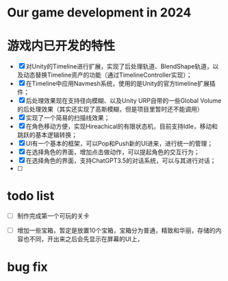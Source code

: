 # Our game development in 2024

# 游戏内已开发的特性

- [x] 对Unity的Timeline进行扩展，实现了后处理轨道、BlendShape轨道，以及动态替换Timeline资产的功能（通过TimelineController实现）；
- [x] 在Timeline中应用Navmesh系统，使用的是Unity的官方timeline扩展插件；
- [x] 后处理效果现在支持径向模糊、以及Unity URP自带的一些Global Volume的后处理效果（其实还实现了高斯模糊，但是项目里暂时还不能调用）
- [x] 实现了一个简易的扫描线效果；
- [x] 在角色移动方便，实现Hireachical的有限状态机，目前支持Idle，移动和跳跃的基本逻辑转换；
- [x] UI有一个基本的框架，可以Pop和Push新的UI进来，进行统一的管理；
- [x] 在选择角色的界面，增加点击做动作，可以提起角色的交互行为；
- [x] 在选择角色的界面，支持ChatGPT3.5的对话系统，可以与其进行对话；
- [ ] 



# todo list

- [ ] 制作完成第一个可玩的关卡
- [ ] 增加一些宝箱，暂定是放置10个宝箱，宝箱分为普通，精致和华丽，存储的内容也不同，开出来之后会先显示在屏幕的UI上，



# bug fix

